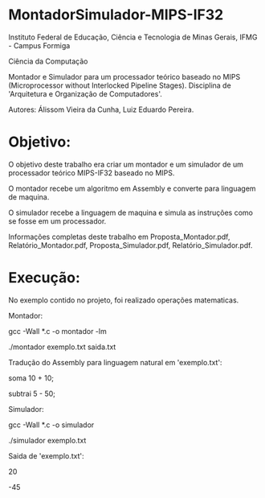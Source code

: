 # MontadorSimulador-MIPS-IF32

Instituto Federal de Educação, Ciência e Tecnologia de Minas Gerais, IFMG - Campus Formiga

Ciência da Computação

Montador e Simulador para um processador teórico baseado no MIPS (Microprocessor without Interlocked Pipeline Stages). Disciplina de 'Arquitetura e Organização de Computadores'.

Autores: Álissom Vieira da Cunha, Luiz Eduardo Pereira.

# Objetivo:

O objetivo deste trabalho era criar um montador e um simulador de um processador teórico MIPS-IF32 baseado no MIPS.

O montador recebe um algoritmo em Assembly e converte para linguagem de maquina.

O simulador recebe a linguagem de maquina e simula as instruções como se fosse em um processador.

Informações completas deste trabalho em Proposta_Montador.pdf, Relatório_Montador.pdf, Proposta_Simulador.pdf, Relatório_Simulador.pdf. 

# Execução:

No exemplo contido no projeto, foi realizado operações matematicas.

Montador:

gcc -Wall *.c -o montador -lm

./montador exemplo.txt saida.txt

Tradução do Assembly para linguagem natural em 'exemplo.txt':

soma 10 + 10;

subtrai 5 - 50;


Simulador:

gcc -Wall *.c -o simulador

./simulador exemplo.txt

Saida de 'exemplo.txt':

20

-45
